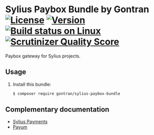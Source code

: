 # Sylius Paybox Bundle by Gontran [![License](https://img.shields.io/packagist/l/sylius/bundle-skeleton.svg)](https://packagist.org/packages/sylius/bundle-skeleton) [![Version](https://img.shields.io/packagist/v/sylius/bundle-skeleton.svg)](https://packagist.org/packages/sylius/bundle-skeleton) [![Build status on Linux](https://img.shields.io/travis/Sylius/BundleSkeleton/master.svg)](http://travis-ci.org/Sylius/BundleSkeleton) [![Scrutinizer Quality Score](https://img.shields.io/scrutinizer/g/Sylius/BundleSkeleton.svg)](https://scrutinizer-ci.com/g/Sylius/BundleSkeleton/)

Paybox gateway for Sylius projects.

## Usage

1. Install this bundle:

    ```bash
    $ composer require gontran/sylius-paybox-bundle
    ```

## Complementary documentation

- [Sylius Payments](http://docs.sylius.org/en/latest/book/orders/payments.html)
- [Payum](https://github.com/Payum/Payum/blob/master/docs/index.md)
